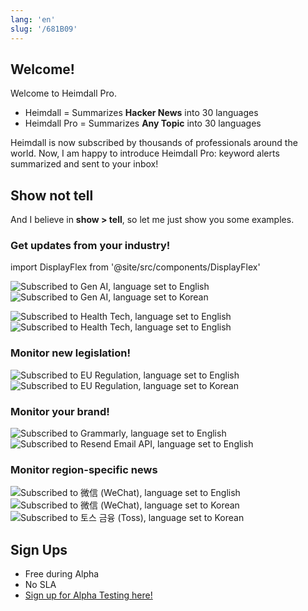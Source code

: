 ```yaml
---
lang: 'en'
slug: '/681B09'
---
```


## Welcome!

Welcome to Heimdall Pro.

- Heimdall = Summarizes **Hacker News** into 30 languages
- Heimdall Pro = Summarizes **Any Topic** into 30 languages

Heimdall is now subscribed by thousands of professionals around the world. Now, I am happy to introduce Heimdall Pro: keyword alerts summarized and sent to your inbox!

## Show not tell

And I believe in **show > tell**, so let me just show you some examples.

### Get updates from your industry!

import DisplayFlex from '@site/src/components/DisplayFlex'

<DisplayFlex>

![Subscribed to `Gen AI`, language set to `English`](../assets/A5DBEF.png)
![Subscribed to `Gen AI`, language set to `Korean`](../assets/88DC46.png)

</DisplayFlex>

<DisplayFlex>

![Subscribed to `Health Tech`, language set to `English`](../assets/C8CAE4.png)
![Subscribed to `Health Tech`, language set to `English`](../assets/DF1B4D.png)

</DisplayFlex>

### Monitor new legislation!

<DisplayFlex>

![Subscribed to `EU Regulation`, language set to `English`](../assets/837D67.png)
![Subscribed to `EU Regulation`, language set to `Korean`](../assets/668133.png)

</DisplayFlex>

### Monitor your brand!

<DisplayFlex>

![Subscribed to `Grammarly`, language set to `English`](../assets/B14106.png)
![Subscribed to `Resend Email API`, language set to `English`](../assets/6663B1.png)

</DisplayFlex>

### Monitor region-specific news

<DisplayFlex>

![Subscribed to `微信` (WeChat), language set to `English`](../assets/BE0D31.png)
![Subscribed to `微信` (WeChat), language set to `Korean`](../assets/547EE5.png)
![Subscribed to `토스 금융` (Toss), language set to `Korean`](../assets/F7C4EE.png)

</DisplayFlex>

## Sign Ups

- Free during Alpha
- No SLA
- [Sign up for Alpha Testing here!](https://airtable.com/appLfbX7pNQxpBx00/shrkP8rkkbJxpBWE6)
